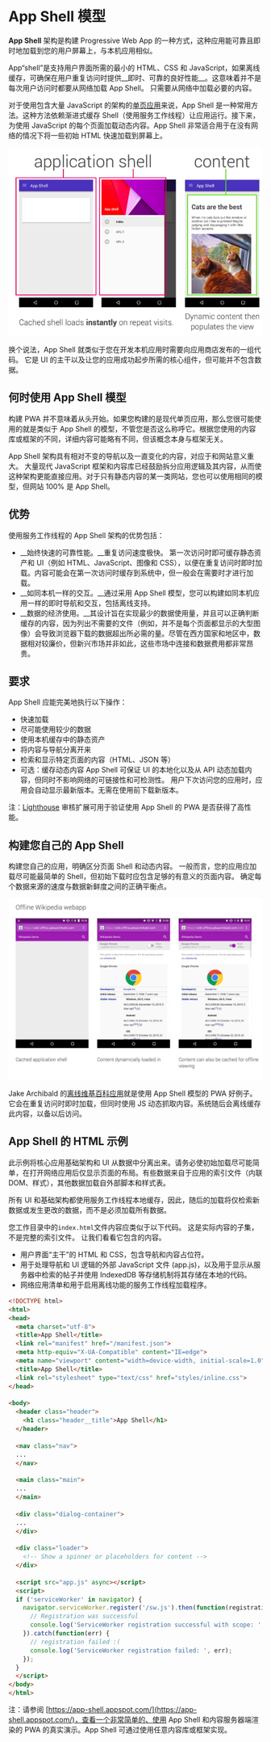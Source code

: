 # App Shell 模型

__App Shell__ 架构是构建 Progressive Web App 的一种方式，这种应用能可靠且即时地加载到您的用户屏幕上，与本机应用相似。

App“shell”是支持用户界面所需的最小的 HTML、CSS 和 JavaScript，如果离线缓存，可确保在用户重复访问时提供__即时、可靠的良好性能__。这意味着并不是每次用户访问时都要从网络加载 App Shell。 只需要从网络中加载必要的内容。

对于使用包含大量 JavaScript 的架构的[单页应用](https://en.wikipedia.org/wiki/Single-page_application)来说，App Shell 是一种常用方法。这种方法依赖渐进式缓存 Shell（使用服务工作线程）让应用运行。接下来，为使用 JavaScript 的每个页面加载动态内容。App Shell 非常适合用于在没有网络的情况下将一些初始 HTML 快速加载到屏幕上。

![appshell](./images/appshell.png)

换个说法，App Shell 就类似于您在开发本机应用时需要向应用商店发布的一组代码。 它是 UI 的主干以及让您的应用成功起步所需的核心组件，但可能并不包含数据。

## 何时使用 App Shell 模型

构建 PWA 并不意味着从头开始。如果您构建的是现代单页应用，那么您很可能使用的就是类似于 App Shell 的模型，不管您是否这么称呼它。根据您使用的内容库或框架的不同，详细内容可能略有不同，但该概念本身与框架无关。

App Shell 架构具有相对不变的导航以及一直变化的内容，对应于和网站意义重大。 大量现代 JavaScript 框架和内容库已经鼓励拆分应用逻辑及其内容，从而使这种架构更能直接应用。对于只有静态内容的某一类网站，您也可以使用相同的模型，但网站 100% 是 App Shell。

## 优势

使用服务工作线程的 App Shell 架构的优势包括：

* __始终快速的可靠性能。__重复访问速度极快。 第一次访问时即可缓存静态资产和 UI（例如 HTML、JavaScript、图像和 CSS），以便在重复访问时即时加载。内容可能会在第一次访问时缓存到系统中，但一般会在需要时才进行加载。
* __如同本机一样的交互。__通过采用 App Shell 模型，您可以构建如同本机应用一样的即时导航和交互，包括离线支持。
* __数据的经济使用。__其设计旨在实现最少的数据使用量，并且可以正确判断缓存的内容，因为列出不需要的文件（例如，并不是每个页面都显示的大型图像）会导致浏览器下载的数据超出所必需的量。尽管在西方国家和地区中，数据相对较廉价，但新兴市场并非如此，这些市场中连接和数据费用都非常昂贵。

## 要求

App Shell 应能完美地执行以下操作：

* 快速加载
* 尽可能使用较少的数据
* 使用本机缓存中的静态资产
* 将内容与导航分离开来
* 检索和显示特定页面的内容（HTML、JSON 等）
* 可选：缓存动态内容
App Shell 可保证 UI 的本地化以及从 API 动态加载内容，但同时不影响网络的可链接性和可检测性。 用户下次访问您的应用时，应用会自动显示最新版本。无需在使用前下载新版本。

注：[Lighthouse](https://github.com/googlechrome/lighthouse) 审核扩展可用于验证使用 App Shell 的 PWA 是否获得了高性能。

## 构建您自己的 App Shell

构建您自己的应用，明确区分页面 Shell 和动态内容。 一般而言，您的应用应加载尽可能最简单的 Shell，但初始下载时应包含足够的有意义的页面内容。 确定每个数据来源的速度与数据新鲜度之间的正确平衡点。

![wikipedia](./images/wikipedia.jpg)

Jake Archibald 的[离线维基百科应用](https://wiki-offline.jakearchibald.com/wiki/Rick_and_Morty)就是使用 App Shell 模型的 PWA 好例子。它会在重复访问时即时加载，但同时使用 JS 动态抓取内容。系统随后会离线缓存此内容，以备以后访问。

## App Shell 的 HTML 示例

此示例将核心应用基础架构和 UI 从数据中分离出来。请务必使初始加载尽可能简单，在打开网络应用后仅显示页面的布局。有些数据来自于应用的索引文件（内联 DOM、样式），其他数据加载自外部脚本和样式表。

所有 UI 和基础架构都使用服务工作线程本地缓存，因此，随后的加载将仅检索新数据或发生更改的数据，而不是必须加载所有数据。

您工作目录中的`index.html`文件内容应类似于以下代码。 这是实际内容的子集，不是完整的索引文件。 让我们看看它包含的内容。

* 用户界面“主干”的 HTML 和 CSS，包含导航和内容占位符。
* 用于处理导航和 UI 逻辑的外部 JavaScript 文件 (app.js)，以及用于显示从服务器中检索的帖子并使用 IndexedDB 等存储机制将其存储在本地的代码。
* 网络应用清单和用于启用离线功能的服务工作线程加载程序。

```html
<!DOCTYPE html>
<html>
<head>
  <meta charset="utf-8">
  <title>App Shell</title>
  <link rel="manifest" href="/manifest.json">
  <meta http-equiv="X-UA-Compatible" content="IE=edge">
  <meta name="viewport" content="width=device-width, initial-scale=1.0">
  <title>App Shell</title>
  <link rel="stylesheet" type="text/css" href="styles/inline.css">
</head>

<body>
  <header class="header">
    <h1 class="header__title">App Shell</h1>
  </header>

  <nav class="nav">
  ...
  </nav>

  <main class="main">
  ...
  </main>

  <div class="dialog-container">
  ...
  </div>

  <div class="loader">
    <!-- Show a spinner or placeholders for content -->
  </div>

  <script src="app.js" async></script>
  <script>
  if ('serviceWorker' in navigator) {
    navigator.serviceWorker.register('/sw.js').then(function(registration) {
      // Registration was successful
      console.log('ServiceWorker registration successful with scope: ', registration.scope);
    }).catch(function(err) {
      // registration failed :(
      console.log('ServiceWorker registration failed: ', err);
    });
  }
  </script>
</body>
</html>
```

注：请参阅 [https://app-shell.appspot.com/](https://app-shell.appspot.com/)，查看一个非常简单的、使用 App Shell 和内容服务器端渲染的 PWA 的真实演示。App Shell 可通过使用任意内容库或框架实现。
